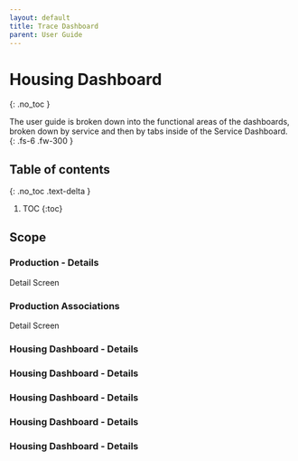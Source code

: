 ```yaml
---
layout: default
title: Trace Dashboard
parent: User Guide
---
```


# Housing Dashboard
{: .no_toc }


The user guide is broken down into the functional areas of the dashboards, broken down by service and then by tabs inside of the Service Dashboard.
{: .fs-6 .fw-300 }

## Table of contents
{: .no_toc .text-delta }

1. TOC
{:toc}

## Scope

### Production - Details
Detail Screen
### Production Associations
Detail Screen

### Housing Dashboard - Details
### Housing Dashboard - Details
### Housing Dashboard - Details
### Housing Dashboard - Details
### Housing Dashboard - Details